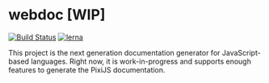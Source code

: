 # webdoc [WIP]

[![Build Status](https://dev.azure.com/webdoc-js/webdoc/_apis/build/status/webdoc-js.webdoc?branchName=master)](https://dev.azure.com/webdoc-js/webdoc/_build/latest?definitionId=2&branchName=master)
[![lerna](https://img.shields.io/badge/maintained%20with-lerna-cc00ff.svg)](https://lerna.js.org/)

This project is the next generation documentation generator for JavaScript-based languages. Right now, it is work-in-progress
and supports enough features to generate the PixiJS documentation.
